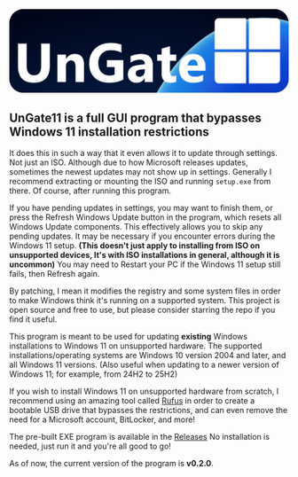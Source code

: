 <img src="Banner.png">  

## UnGate11 is a full GUI program that bypasses Windows 11 installation restrictions

It does this in such a way that it even allows it to update through settings.
Not just an ISO. Although due to how Microsoft releases updates, sometimes the newest updates may not show up in settings.
Generally I recommend extracting or mounting the ISO and running `setup.exe` from there.
Of course, after running this program.

If you have pending updates in settings, you may want to finish them, or press the Refresh Windows Update button in the program, which resets all Windows Update components.
This effectively allows you to skip any pending updates.
It may be necessary if you encounter errors during the Windows 11 setup.
**(This doesn't just apply to installing from ISO on unsupported devices, It's with ISO installations in general, although it is uncommon)**
You may need to Restart your PC if the Windows 11 setup still fails, then Refresh again.

By patching, I mean it modifies the registry and some system files
in order to make Windows think it's running on a supported system.
This project is open source and free to use,
but please consider starring the repo if you find it useful.

This program is meant to be used for updating **existing** Windows installations to Windows 11 on unsupported hardware.
The supported installations/operating systems are Windows 10 version 2004 and later, and all Windows 11 versions.
(Also useful when updating to a newer version of Windows 11; for example, from 24H2 to 25H2)

If you wish to install Windows 11 on unsupported hardware from scratch, I recommend using an amazing tool called [Rufus](https://rufus.ie/)
in order to create a bootable USB drive that bypasses the restrictions, and can even remove the need for a Microsoft account, BitLocker, and more!

The pre-built EXE program is available in the [Releases](https://github.com/DynamiByte/UnGate11/releases)
No installation is needed, just run it and you're all good to go!

As of now, the current version of the program is **v0.2.0**.